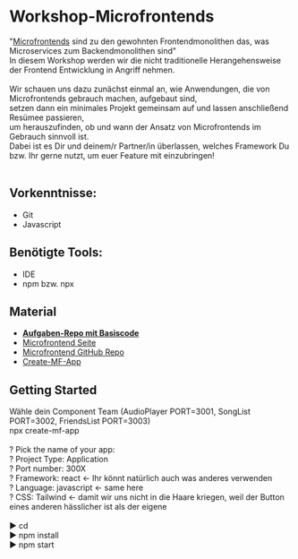 # Workshop-Microfrontends

"[Microfrontends](https://micro-frontends.org) sind zu den gewohnten Frontendmonolithen das, was Microservices zum Backendmonolithen sind" <br/>
In diesem Workshop werden wir die nicht traditionelle Herangehensweise der Frontend Entwicklung in Angriff nehmen.<br/><br/>
Wir schauen uns dazu zunächst einmal an, wie Anwendungen, die von Microfrontends gebrauch machen, aufgebaut sind, <br/>
setzen dann ein minimales Projekt gemeinsam auf und lassen anschließend Resümee passieren, <br>
um herauszufinden, ob und wann der Ansatz von Microfrontends im Gebrauch sinnvoll ist. <br/>
Dabei ist es Dir und deinem/r Partner/in überlassen, welches Framework Du bzw. Ihr gerne nutzt, um euer Feature mit einzubringen!<br/>
<br>

## Vorkenntnisse:
- Git
- Javascript 

## Benötigte Tools:
- IDE
- npm bzw. npx

## Material
- <b>[Aufgaben-Repo mit Basiscode](https://github.com/Taha-Moujtahid/Workshop-Microfrontends)</b>
- [Microfrontend Seite](https://micro-frontends.org)
- [Microfrontend GitHub Repo](https://github.com/neuland/micro-frontends)
- [Create-MF-App](https://github.com/jherr/create-mf-app)

## Getting Started 
Wähle dein Component Team (AudioPlayer PORT=3001, SongList PORT=3002, FriendsList PORT=3003) <br/>
npx create-mf-app <br/>
<br/>
? Pick the name of your app: <ComponentName> <br/>
? Project Type: Application <br/>
? Port number: 300X <br/>
? Framework: react <- Ihr könnt natürlich auch was anderes verwenden <br/>
? Language: javascript <- same here <br/>
? CSS: Tailwind <- damit wir uns nicht in die Haare kriegen, weil der Button eines anderen hässlicher ist als der eigene <br/>
<br/> 
▶️ cd <ComponentName> <br/>
▶️ npm install <br/>
▶️ npm start <br/>
